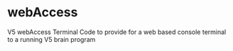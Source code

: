 # webAccess
V5 webAccess Terminal
Code to provide for a web based console terminal to a running V5 brain program
